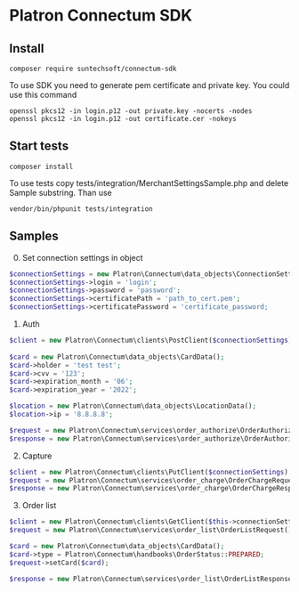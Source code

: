 Platron Connectum SDK
===============
## Install
<pre><code>composer require suntechsoft/connectum-sdk</pre></code>

To use SDK you need to generate pem certificate and private key. You could use this command
```
openssl pkcs12 -in login.p12 -out private.key -nocerts -nodes
openssl pkcs12 -in login.p12 -out certificate.cer -nokeys
```

## Start tests
```
composer install
```

To use tests copy tests/integration/MerchantSettingsSample.php and delete Sample substring. Than use
```
vendor/bin/phpunit tests/integration
```

## Samples

0. Set connection settings in object

```php
$connectionSettings = new Platron\Connectum\data_objects\ConnectionSettingsData();
$connectionSettings->login = 'login';
$connectionSettings->password = 'password';
$connectionSettings->certificatePath = 'path_to_cert.pem';
$connectionSettings->certificatePassword = 'certificate_password;
```

1. Auth

```php
$client = new Platron\Connectum\clients\PostClient($connectionSettings);
        
$card = new Platron\Connectum\data_objects\CardData();
$card->holder = 'test test';
$card->cvv = '123';
$card->expiration_month = '06';
$card->expiration_year = '2022';

$location = new Platron\Connectum\data_objects\LocationData();
$location->ip = '8.8.8.8';

$request = new Platron\Connectum\services\order_authorize\OrderAuthorizeRequest(10, 'RUB', '4111111111111111', $card, $location);
$response = new Platron\Connectum\services\order_authorize\OrderAuthorizeResponse($client->sendRequest($request));
```

2. Capture
```php
$client = new Platron\Connectum\clients\PutClient($connectionSettings);
$request = new Platron\Connectum\services\order_charge\OrderChargeRequest(111, 10.00);
$response = new Platron\Connectum\services\order_charge\OrderChargeResponse($client->sendRequest($request));
```

3. Order list
```php
$client = new Platron\Connectum\clients\GetClient($this->connectionSettings);
$request = new Platron\Connectum\services\order_list\OrderListRequest();

$card = new Platron\Connectum\data_objects\CardData();
$card->type = Platron\Connectum\handbooks\OrderStatus::PREPARED;
$request->setCard($card);

$response = new Platron\Connectum\services\order_list\OrderListResponse($client->sendRequest($request));
```
